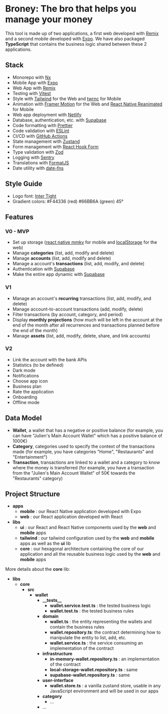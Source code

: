 # Broney: The bro that helps you manage your money

This tool is made up of two applications, a first web developed with [Remix](https://remix.run) and a second mobile developed with [Expo](https://expo.dev). We have also packaged **TypeScript** that contains the business logic shared between these 2 applications.

## Stack

- Monorepo with [Nx](https://nx.dev)
- Mobile App with [Expo](https://expo.dev)
- Web App with [Remix](https://remix.run)
- Testing with [Vitest](https://vitest.dev)
- Style with [Tailwind](https://tailwindcss.com) for the Web and [twrnc](https://github.com/jaredh159/tailwind-react-native-classnames) for Mobile
- Animation with [Framer Motion](https://www.framer.com/motion/) for the Web and [React Native Reanimated](https://docs.swmansion.com/react-native-reanimated/) for Mobile
- Web app deployment with [Netlify](https://www.netlify.com)
- Database, authentication, etc. with [Supabase](https://supabase.com)
- Code formatting with [Prettier](https://prettier.io)
- Code validation with [ESLint](https://eslint.org)
- CI/CD with [GitHub Actions](https://github.com/features/actions)
- State management with [Zustand](https://docs.pmnd.rs/zustand/getting-started/introduction)
- Form management with [React Hook Form](https://react-hook-form.com)
- Type validation with [Zod](https://zod.dev)
- Logging with [Sentry](https://sentry.io/welcome/)
- Translations with [FormatJS](https://formatjs.io)
- Date utility with [date-fns](https://date-fns.org)

## Style Guide

- Logo font: [Inter Tight](https://fonts.google.com/specimen/Inter+Tight)
- Gradient colors: #F44336 (red) #66BB6A (green) 45°

## Features

### V0 - MVP

- Set up storage ([react native mmkv](https://github.com/mrousavy/react-native-mmkv) for mobile and [localStorage](https://developer.mozilla.org/en-US/docs/Web/API/Window/localStorage) for the web)
- Manage **categories** (list, add, modify and delete)
- Manage **accounts** (list, add, modify and delete)
- Manage a account's **transactions** (list, add, modify, and delete)
- Authentication with [Supabase](https://supabase.com)
- Make the entire app dynamic with [Supabase](https://supabase.com)

### V1

- Manage an account's **recurring** transactions (list, add, modify, and delete)
- Manage account-to-account transactions (add, modify, delete)
- Filter transactions (by account, category, and period)
- Display **monthly projections** (how much will be left in the account at the end of the month after all recurrences and transactions planned before the end of the month)
- Manage **assets** (list, add, modify, delete, share, and link accounts)

### V2

- Link the account with the bank APIs
- Statistics (to be defined)
- Dark mode
- Notifications
- Choose app icon
- Business plan
- Rate the application
- Onboarding
- Offline mode

## Data Model

- **Wallet**, a wallet that has a negative or positive balance (for example, you can have "Julien's Main Account Wallet" which has a positive balance of 1000€)
- **Category**, categories used to specify the context of the transactions made (for example, you have categories "Home", "Restaurants" and "Entertainment")
- **Transaction**, transactions are linked to a wallet and a category to know where the money is transferred (for example, you have a transaction from the "Julien's Main Account Wallet" of 50€ towards the "Restaurants" category)

## Project Structure

- **apps**
  - **mobile** : our React Native application developed with Expo
  - **web** : our React application developed with React
- **libs**
  - **ui** : our React and React Native components used by the **web** and **mobile** apps
  - **tailwind** : our tailwind configuration used by the **web** and **mobile** apps as well as the **ui** lib
  - **core** : our hexagonal architecture containing the core of our application and all the reusable business logic used by the **web** and **mobile** apps

More details about the **core** lib:

- **libs**
  - **core**
    - **src**
      - **wallet**
        - **\_\_tests\_\_**
          - **wallet.service.test.ts** : the tested business logic
          - **wallet.test.ts** : the tested business rules
        - **domain**
          - **wallet.ts** : the entity representing the wallets and contain the business rules
          - **wallet.repository.ts**: the contract determining how to manipulate the entity to list, add, etc.
          - **wallet.service.ts** : the service consuming an implementation of the contract
        - **infrastructure**
          - **in-memory-wallet.repository.ts** : an implementation of the contract
          - **local-storage-wallet.repository.ts** : same
          - **supabase-wallet.repository.ts** : same
        - **user-interface**
          - **wallet.store.ts** : a vanilla zustand store, usable in any JavaScript environment and will be used in our apps
        - **category**
          - ...
        - ...
